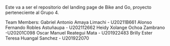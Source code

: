 Este va a ser el repositorio del landing page de Bike and Go, proyecto perteneciente al Grupo 4.

Team Members:
Gabriel Antonio Amaya Limachi - U20211B661
Alonso Fernando Robles Astuñaupa - U202112662
Heidy Xolange Ochoa Zambrano -U20201C098
Oscar Manuel Reategui Mata - U201922483
Brilly Ester Teresa Huangal Sanchez - U201922070
